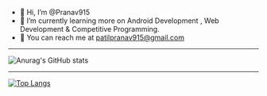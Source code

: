 - 👋 Hi, I’m @Pranav915
- 👀 I’m currently learning more on Android Development , Web Development & Competitive Programming.
- 📧 You can reach me at patilpranav915@gmail.com
___
![Anurag's GitHub stats](https://github-readme-stats.vercel.app/api?username=Pranav915&show_icons=true&theme=radical)
___
[![Top Langs](https://github-readme-stats.vercel.app/api/top-langs/?username=Pranav915)](https://github.com/anuraghazra/github-readme-stats)
 <!---
Pranav915/Pranav915 is a ✨ special ✨ repository because its `README.md` (this file) appears on your GitHub profile.
You can click the Preview link to take a look at your changes.
--->

